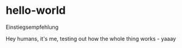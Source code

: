 # hello-world
Einstiegsempfehlung

Hey humans, it's me, testing out how the whole thing works - yaaay
